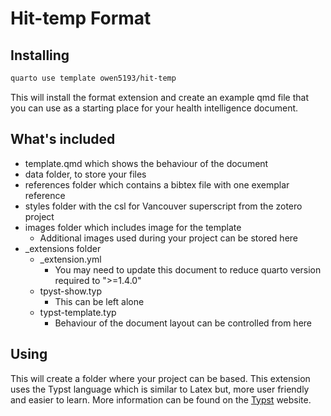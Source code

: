 # Hit-temp Format

## Installing

```bash
quarto use template owen5193/hit-temp
```

This will install the format extension and create an example qmd file
that you can use as a starting place for your health intelligence document.

## What's included

* template.qmd which shows the behaviour of the document
* data folder, to store your files
* references folder which contains a bibtex file with one exemplar reference
* styles folder with the csl for Vancouver superscript from the zotero project
* images folder which includes image for the template
  + Additional images used during your project can be stored here
* _extensions folder
  + _extension.yml
    - You may need to update this document to reduce quarto version required to ">=1.4.0"
  + tpyst-show.typ
    - This can be left alone
  + typst-template.typ
    - Behaviour of the document layout can be controlled from here

## Using

This will create a folder where your project can be based. This extension uses the Typst language which is similar to Latex but, more user friendly and easier to learn. More information can be found on the [Typst](https://typst.app/about/) website.